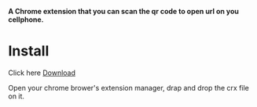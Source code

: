 **A Chrome extension that you can scan the qr code to open url on you
cellphone.**

Install
=====

Click here [Download](https://raw.githubusercontent.com/lerry/ScanMe/master/crx/ScanMe-0.0.6.crx)

Open your chrome brower's extension manager, drap and drop the crx file on it.